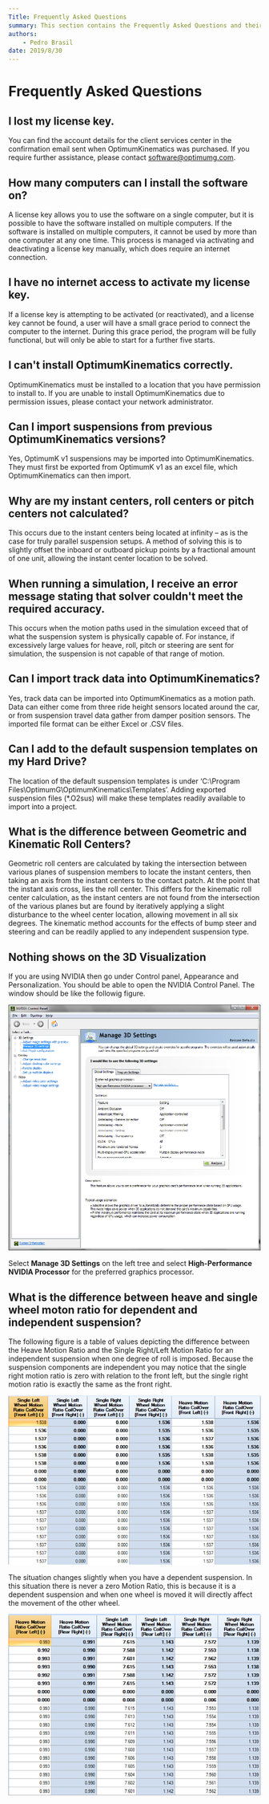 ```yaml
---
Title: Frequently Asked Questions
summary: This section contains the Frequently Asked Questions and their answers.
authors:
    - Pedro Brasil    
date: 2019/8/30
---
```


# Frequently Asked Questions

## I lost my license key.

You can find the account details for the client services center in the confirmation email sent when OptimumKinematics was purchased. If you require further assistance, please contact [software@optimumg.com](mailto:software@optimumg.com).

## How many computers can I install the software on?

A license key allows you to use the software on a single computer, but it is possible to have the software installed on multiple computers. If the software is installed on multiple computers, it cannot be used by more than one computer at any one time. This process is managed via activating and deactivating a license key manually, which does require an internet connection.

## I have no internet access to activate my license key.

If a license key is attempting to be activated (or reactivated), and a license key cannot be found, a user will have a small grace period to connect the computer to the internet. During this grace period, the program will be fully functional, but will only be able to start for a further five starts. 

## I can't install OptimumKinematics correctly.

OptimumKinematics must be installed to a location that you have permission to install to. If you are unable to install OptimumKinematics due to permission issues, please contact your network administrator.

## Can I import suspensions from previous OptimumKinematics versions?

Yes, OptimumK v1 suspensions may be imported into OptimumKinematics. They must first be exported from OptimumK v1 as an excel file, which OptimumKinematics can then import.

## Why are my instant centers, roll centers or pitch centers not calculated?

This occurs due to the instant centers being located at infinity – as is the case for truly parallel suspension setups. A method of solving this is to slightly offset the inboard or outboard pickup points by a fractional amount of one unit, allowing the instant center location to be solved. 

## When running a simulation, I receive an error message stating that solver couldn't meet the required accuracy.

This occurs when the motion paths used in the simulation exceed that of what the suspension system is physically capable of. For instance, if excessively large values for heave, roll, pitch or steering are sent for simulation, the suspension is not capable of that range of motion.

## Can I import track data into OptimumKinematics?

Yes, track data can be imported into OptimumKinematics as a motion path. Data can either come from three ride height sensors located around the car, or from suspension travel data gather from damper position sensors. The imported file format can be either Excel or .CSV files.

## Can I add to the default suspension templates on my Hard Drive?

The location of the default suspension templates is under ‘C:\Program Files\OptimumG\OptimumKinematics\Templates’. Adding exported suspension files (*.O2sus) will make these templates readily available to import into a project.

## What is the difference between Geometric and Kinematic Roll Centers?

Geometric roll centers are calculated by taking the intersection between various planes of suspension members to locate the instant centers, then taking an axis from the instant centers to the contact patch. At the point that the instant axis cross, lies the roll center. This differs for the kinematic roll center calculation, as the instant centers are not found from the intersection of the various planes but are found by iteratively applying a slight disturbance to the wheel center location, allowing movement in all six degrees. The kinematic method accounts for the effects of bump steer and steering and can be readily applied to any independent suspension type.

## Nothing shows on the 3D Visualization

If you are using NVIDIA then go under Control panel, Appearance and Personalization. You should be able to open the NVIDIA Control Panel. The window should be like the followig figure.

![NVIDIA Control Panel](../img/4_Frequently_Asked_Questions/4_nvidia_control_panel.png)

Select __Manage 3D Settings__ on the left tree and select __High-Performance NVIDIA Processor__ for the preferred graphics processor.

## What is the difference between heave and single wheel moton ratio for dependent and independent suspension?

The following figure is a table of values depicting the difference between the Heave Motion Ratio and the Single Right/Left Motion Ratio for an independent suspension when one degree of roll is imposed. Because the suspension components are independent you may notice that the single right motion ratio is zero with relation to the front left, but the single right motion ratio is exactly the same as the front right.

![Independent Suspension Motion Ratio](../img/4_Frequently_Asked_Questions/4_independent_suspension_motion_ratio.png)

The situation changes slightly when you have a dependent suspension. In this situation there is never a zero Motion Ratio, this is because it is a dependent suspension and when one wheel is moved it will directly affect the movement of the other wheel.

![Dependent Suspension Motion Ratio](../img/4_Frequently_Asked_Questions/4_dependent_suspension_motion_ratio.png)